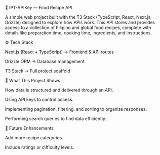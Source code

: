 🍲 IPT-APIKey — Food Recipe API

A simple web project built with the T3 Stack (TypeScript, React, Next.js, Drizzle) designed to explore how APIs work.
This API stores and provides access to a collection of Filipino and global food recipes, complete with details like preparation time, cooking time, ingredients, and instructions.

⚙️ Tech Stack

Next.js (React + TypeScript) → Frontend & API routes

Drizzle ORM → Database management

T3 Stack → Full project scaffold

📖 What This Project Shows

How data is structured and delivered through an API.

Using API keys to control access.

Implementing pagination, filtering, and sorting to organize responses.

Performing search queries to find data efficiently.

🚀 Future Enhancements

Add more recipe categories.

Include ratings or difficulty levels.
